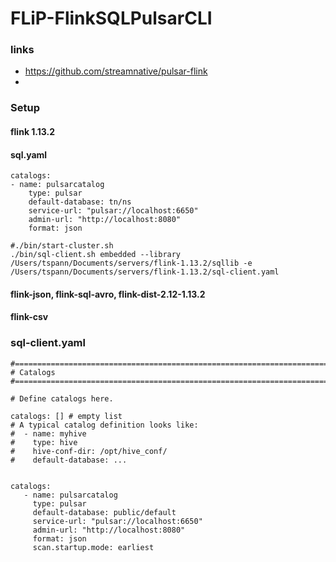 # FLiP-FlinkSQLPulsarCLI

### links

* https://github.com/streamnative/pulsar-flink
*


### Setup

#### flink 1.13.2
#### sql.yaml

```
catalogs:
- name: pulsarcatalog
    type: pulsar
    default-database: tn/ns
    service-url: "pulsar://localhost:6650"
    admin-url: "http://localhost:8080"
    format: json
 
#./bin/start-cluster.sh
./bin/sql-client.sh embedded --library /Users/tspann/Documents/servers/flink-1.13.2/sqllib -e /Users/tspann/Documents/servers/flink-1.13.2/sql-client.yaml

```

#### flink-json, flink-sql-avro, flink-dist-2.12-1.13.2
#### flink-csv

### sql-client.yaml

````
#==============================================================================
# Catalogs
#==============================================================================

# Define catalogs here.

catalogs: [] # empty list
# A typical catalog definition looks like:
#  - name: myhive
#    type: hive
#    hive-conf-dir: /opt/hive_conf/
#    default-database: ...


catalogs:
   - name: pulsarcatalog
     type: pulsar
     default-database: public/default
     service-url: "pulsar://localhost:6650"
     admin-url: "http://localhost:8080"
     format: json
     scan.startup.mode: earliest


````
